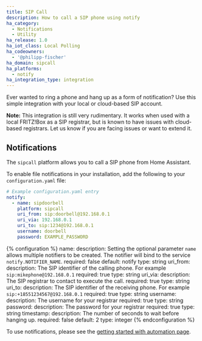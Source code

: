 ```yaml
---
title: SIP Call
description: How to call a SIP phone using notify
ha_category:
  - Notifications
  - Utility
ha_release: 1.0
ha_iot_class: Local Polling
ha_codeowners:
  - '@philipp-fischer'
ha_domain: sipcall
ha_platforms:
  - notify
ha_integration_type: integration
---
```


Ever wanted to ring a phone and hang up as a form of notification?
Use this simple integration with your local or cloud-based SIP account.

**Note:** This integration is still very rudimentary.
It works when used with a local FRITZ!Box as a SIP registrar, but is known
to have issues with cloud-based registrars.
Let us know if you are facing issues or want to extend it.

## Notifications

The `sipcall` platform allows you to call a SIP phone from Home Assistant.

To enable file notifications in your installation, add the following to your `configuration.yaml` file:

```yaml
# Example configuration.yaml entry
notify:
  - name: sipdoorbell
    platform: sipcall
    uri_from: sip:doorbell@192.168.0.1
    uri_via: 192.168.0.1
    uri_to: sip:1234@192.168.0.1
    username: doorbell
    password: EXAMPLE_PASSWORD
```

{% configuration %}
name:
  description: Setting the optional parameter `name` allows multiple notifiers to be created. The notifier will bind to the service `notify.NOTIFIER_NAME`.
  required: false
  default: notify
  type: string
uri_from:
  description: The SIP identifier of the calling phone. For example `sip:mikephone@192.168.0.1`
  required: true
  type: string
uri_via:
  description: The SIP registrar to contact to execute the call.
  required: true
  type: string
uri_to:
  description: The SIP identifier of the receiving phone. For example `sip:+18551234567@192.168.0.1`
  required: true
  type: string
username:
  description: The username for your registrar
  required: true
  type: string
password:
  description: The password for your registrar
  required: true
  type: string
timestamp:
  description: The number of seconds to wait before hanging up.
  required: false
  default: 2
  type: integer
{% endconfiguration %}

To use notifications, please see the [getting started with automation page](/getting-started/automation/).
